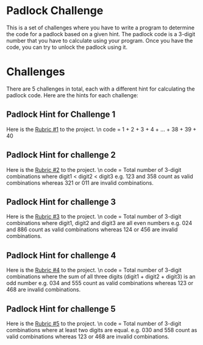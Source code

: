 
# Padlock Challenge

This is a set of challenges where you have to write a program to determine the code for a padlock based on a given hint. The padlock code is a 3-digit number that you have to calculate using your program. Once you have the code, you can try to unlock the padlock using it.

# Challenges
There are 5 challenges in total, each with a different hint for calculating the padlock code. Here are the hints for each challenge:

## Padlock Hint for Challenge 1
Here is the [Rubric #1]("www.101computing.net/padlock-code-challenge-1/") to the project.
\n code = 1 + 2 + 3 + 4 + … + 38 + 39 + 40

## Padlock Hint for challenge 2
Here is the [Rubric #2]("www.101computing.net/padlock-code-challenge-2/") to the project.
\n code = Total number of 3-digit combinations where digit1 < digit2 < digit3
e.g. 123 and 358 count as valid combinations whereas 321 or 011 are invalid combinations.

## Padlock Hint for challenge 3
Here is the [Rubric #3]("www.101computing.net/padlock-code-challenge-3/") to the project.
\n code = Total number of 3-digit combinations where digit1, digit2 and digit3 are all even numbers
e.g. 024 and 886 count as valid combinations whereas 124 or 456 are invalid combinations.

## Padlock Hint for challenge 4
Here is the [Rubric #4]("www.101computing.net/padlock-code-challenge-4/") to the project.
\n code = Total number of 3-digit combinations where the sum of all three digits (digit1 + digit2 + digit3) is an odd number
e.g. 034 and 555 count as valid combinations whereas 123 or 468 are invalid combinations.

## Padlock Hint for challenge 5
Here is the [Rubric #5]("www.101computing.net/padlock-code-challenge-5/") to the project.
\n code = Total number of 3-digit combinations where at least two digits are equal.
e.g. 030 and 558 count as valid combinations whereas 123 or 468 are invalid combinations.